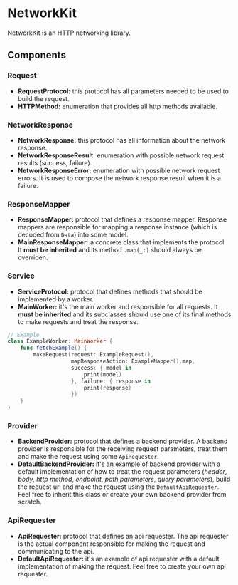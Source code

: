 # NetworkKit

NetworkKit is an HTTP networking library.


## Components

### Request

 - **RequestProtocol:** this protocol has all parameters needed to be used to build the request.
 - **HTTPMethod:** enumeration that provides all http methods available.

### NetworkResponse

 - **NetworkResponse:** this protocol has all information about the network response.
 - **NetworkResponseResult:** enumeration with possible network request results (success, failure).
 - **NetworkResponseError:** enumeration with possible network request errors. It is used to compose the network response result when it is a failure.

### ResponseMapper

 - **ResponseMapper:** protocol that defines a response mapper. Response mappers are responsible for mapping a response instance (which is decoded from `Data`)  into some model.
 - **MainResponseMapper:** a concrete class that implements the protocol. It **must be inherited** and its method `.map(_:)` should always be overriden.

### Service

 - **ServiceProtocol:** protocol that defines methods that should be implemented by a worker.
 - **MainWorker:** it's the main worker and responsible for all requests. It **must be inherited** and its subclasses should use one of its final methods to make requests and treat the response.

```swift
// Example
class ExampleWorker: MainWorker {
    func fetchExample() {
        makeRequest(request: ExampleRequest(),
                    mapResponseAction: ExampleMapper().map,
                    success: { model in
                        print(model)
                    }, failure: { response in
                        print(response)
                    })
    }
}
```

### Provider

- **BackendProvider:** protocol that defines a backend provider. A backend provider is responsible for the receiving request parameters, treat them and make the request using some `ApiRequester`.
- **DefaultBackendProvider:** it's an example of backend provider with a default implementation of how to treat the request parameters (*header*, *body*, *http method*, *endpoint*, *path parameters*, *query parameters*), build the request url and make the request using the `DefaultApiRequester`. 
Feel free to inherit this class or create your own backend provider from scratch.

### ApiRequester

- **ApiRequester:** protocol that defines an api requester. The api requester is the actual component responsible for making the request and communicating to the api.
- **DefaultApiRequester:** it's an example of api requester with a default implementation of making the request.
Feel free to create your own api requester.
